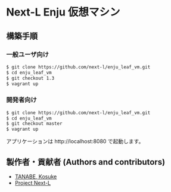 # Next-L Enju 仮想マシン

## 構築手順

### 一般ユーザ向け

```sh
$ git clone https://github.com/next-l/enju_leaf_vm.git
$ cd enju_leaf_vm
$ git checkout 1.3
$ vagrant up
```

### 開発者向け

```sh
$ git clone https://github.com/next-l/enju_leaf_vm.git
$ cd enju_leaf_vm
$ git checkout master
$ vagrant up
```

アプリケーションは http://localhost:8080 で起動します。

## 製作者・貢献者 (Authors and contributors)
* [TANABE, Kosuke](https://github.com/nabeta)
* [Project Next-L](https://www.next-l.jp)
